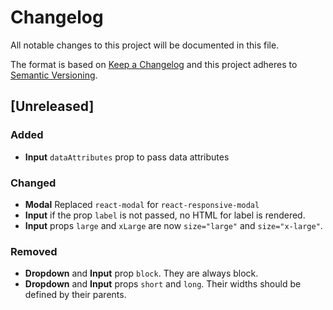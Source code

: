 # Changelog

All notable changes to this project will be documented in this file.

The format is based on [Keep a Changelog](http://keepachangelog.com/en/1.0.0/)
and this project adheres to [Semantic Versioning](http://semver.org/spec/v2.0.0.html).

## [Unreleased]

### Added
- **Input** `dataAttributes` prop to pass data attributes

### Changed
- **Modal** Replaced `react-modal` for `react-responsive-modal`
- **Input** if the prop `label` is not passed, no HTML for label is rendered.
- **Input** props `large` and `xLarge` are now `size="large"` and `size="x-large"`.

### Removed
- **Dropdown** and **Input** prop `block`. They are always block.
- **Dropdown** and **Input** props `short` and `long`. Their widths should be defined by their parents.
